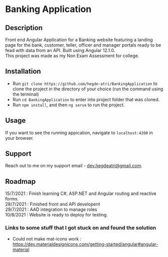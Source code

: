 # Banking Application

## Description

Front end Angular Application for a Banking website featuring a landing page for the bank, customer, teller, officer and manager portals ready to be fead with data from an API. Built using Angular 12.1.0.  
This project was made as my Non Exam Assessment for college.

## Installation

- Run `git clone https://github.com/hegde-atri/BankingApplication` to clone the project in the directory of your choice (run the command using the terminal)
- Run `cd BankingApplication` to enter into project folder that was cloned.
- Run `npm install`, and then `ng serve` to run the project.

## Usage

If you want to see the running appication, navigate to `localhost:4200` in your browser.

## Support

Reach out to me on my support email - dev.hegdeatri@gmail.com.

## Roadmap

15/7/2021 : Finish learning C#, ASP.NET and Angular routing and reactive forms.  
28/7/2021 : Finished front and API developent  
29/7/2021 : AAD integration to manage roles  
10/8/2021 : Website is ready to deploy for testing.

### Links to some stuff that I got stuck on and found the solution

- Could not make mat-icons work : <https://dev.materialdesignicons.com/getting-started/angular#angular-material>
